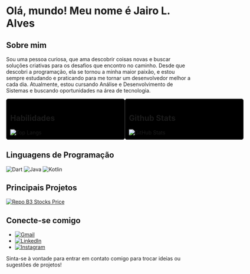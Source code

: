 # Olá, mundo! Meu nome é Jairo L. Alves

## Sobre mim
Sou uma pessoa curiosa, que ama descobrir coisas novas e buscar soluções criativas para os desafios que encontro no caminho. Desde que descobri a programação, ela se tornou a minha maior paixão, e estou sempre estudando e praticando para me tornar um desenvolvedor melhor a cada dia. Atualmente, estou cursando Análise e Desenvolvimento de Sistemas e buscando oportunidades na área de tecnologia.



<div style=" display: flex;
    justify-content: space-between;">
  <div style="flex: 1;
    min-width: 300px;
    background-color: #000;
    border: 1px solid #2b2b2b;
    padding: 10px;
    border-radius: 5px;">
    <h2>Habilidades</h2>
    <img src="https://github-readme-stats-git-masterrstaa-rickstaa.vercel.app/api/top-langs/?username=jairoLAlves&bg_color=000&border_color=2b2b&title_color=30A3DC&text_color=fff" alt="Top Langs">
  </div>

  <div style="flex: 1;
    min-width: 300px;
    background-color: #000;
    border: 1px solid #2b2b2b;
    padding: 10px;
    border-radius: 5px;">
    <h2>Github Stats</h2>
    <img src="https://github-readme-stats.vercel.app/api?username=jairoLalves&theme=transparent&bg_color=000&border_color=2b2b&show_icons=true&icon_color=30A3DC&title_color=30A3DC&text_color=fff" alt="GitHub Stats">
  </div>
</div>

## Linguagens de Programação
![Dart](https://img.shields.io/badge/Dart-000?style=for-the-badge&logo=Dart)
![Java](https://img.shields.io/badge/Java-000?style=for-the-badge&logo=Java)
![Kotlin](https://img.shields.io/badge/Kotlin-000?style=for-the-badge&logo=Kotlin)

## Principais Projetos
[![Repo B3 Stocks Price](https://github-readme-stats.vercel.app/api/pin/?username=jairoLAlves&repo=b3-stocks-price&bg_color=000&border_color=30A3DC&show_icons=true&icon_color=30A3DC&title_color=E94D5F&text_color=FFF)](https://github.com/jairoLAlves/b3-stocks-price)

## Conecte-se comigo
- [![Gmail](https://img.shields.io/badge/-Gmail-c14438?style=flat&logo=Gmail&logoColor=white)](mailto:jairoauves8@gmail.com)
- [![LinkedIn](https://img.shields.io/badge/-LinkedIn-blue?style=flat&logo=Linkedin&logoColor=white)](https://www.linkedin.com/in/jairo-laranjeira-alves-69a921221/)
- [![Instagram](https://img.shields.io/badge/-Instagram-bc2a8d?style=flat&logo=Instagram&logoColor=white)](https://www.instagram.com/jairo_l_alves/)

Sinta-se à vontade para entrar em contato comigo para trocar ideias ou sugestões de projetos!
